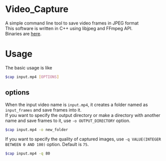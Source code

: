 # Video_Capture
A simple command line tool to save video frames in JPEG format\
This software is written in C++ using libjpeg and FFmpeg API.\
Binaries are [here](https://github.com/SleveDugnutt/Video_Capture/releases/tag/v1.0.0).

# Usage
The basic usage is like
```bash
$cap input.mp4 [OPTIONS] 
```
## options
When the input video name is ```input.mp4```, it creates a folder named as ```input_frames``` and save frames into it.\
If you want to specify the output directory or make a directory with another name and save frames to it, use ```-o OUTPUT_DIRECTORY``` option.
```bash
$cap input.mp4 -o new_folder
```
If you want to specify the quality of captured images, use ```-q VALUE(INTEGER BETWEEN 0 AND 100)``` option. Default is ```75```.
```bash
$cap input.mp4 -q 80
```
